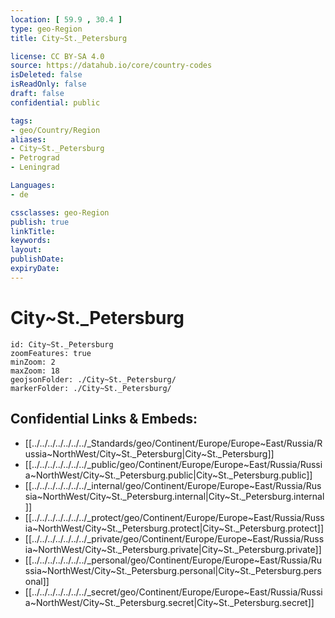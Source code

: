 ```yaml
---
location: [ 59.9 , 30.4 ] 
type: geo-Region
title: City~St._Petersburg

license: CC BY-SA 4.0
source: https://datahub.io/core/country-codes
isDeleted: false
isReadOnly: false
draft: false
confidential: public

tags:
- geo/Country/Region
aliases:
- City~St._Petersburg
- Petrograd 
- Leningrad 

Languages:
- de

cssclasses: geo-Region
publish: true
linkTitle: 
keywords: 
layout: 
publishDate: 
expiryDate: 
---
```


# City~St._Petersburg

```leaflet
id: City~St._Petersburg
zoomFeatures: true 
minZoom: 2 
maxZoom: 18
geojsonFolder: ./City~St._Petersburg/
markerFolder: ./City~St._Petersburg/
```


## Confidential Links & Embeds: 
- [[../../../../../../../_Standards/geo/Continent/Europe/Europe~East/Russia/Russia~NorthWest/City~St._Petersburg|City~St._Petersburg]] 
- [[../../../../../../../_public/geo/Continent/Europe/Europe~East/Russia/Russia~NorthWest/City~St._Petersburg.public|City~St._Petersburg.public]] 
- [[../../../../../../../_internal/geo/Continent/Europe/Europe~East/Russia/Russia~NorthWest/City~St._Petersburg.internal|City~St._Petersburg.internal]] 
- [[../../../../../../../_protect/geo/Continent/Europe/Europe~East/Russia/Russia~NorthWest/City~St._Petersburg.protect|City~St._Petersburg.protect]] 
- [[../../../../../../../_private/geo/Continent/Europe/Europe~East/Russia/Russia~NorthWest/City~St._Petersburg.private|City~St._Petersburg.private]] 
- [[../../../../../../../_personal/geo/Continent/Europe/Europe~East/Russia/Russia~NorthWest/City~St._Petersburg.personal|City~St._Petersburg.personal]] 
- [[../../../../../../../_secret/geo/Continent/Europe/Europe~East/Russia/Russia~NorthWest/City~St._Petersburg.secret|City~St._Petersburg.secret]] 

